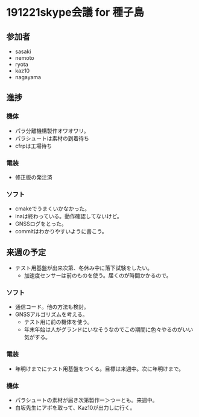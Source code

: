 # 191221skype会議 for 種子島
## 参加者
* sasaki
* nemoto
* ryota
* kaz10
* nagayama

## 進捗
### 機体
* パラ分離機構製作オワオワリ。
* パラシュートは素材の到着待ち
* cfrpは工場待ち
### 電装
* 修正版の発注済
### ソフト
* cmakeでうまくいかなかった。
* inaは終わっている。動作確認してないけど。
* GNSSログをとった。
* commitはわかりやすいように書こう。

## 来週の予定
* テスト用基盤が出来次第、冬休み中に落下試験をしたい。
	* 加速度センサーは前のものを使う。届くのが時間かかるので。
### ソフト
* 通信コード。他の方法も検討。
* GNSSアルゴリズムを考える。
	* テスト用に前の機体を使う。
	* 年末年始は人がグランドにいなそうなのでこの期間に色々やるのがいい気がする。
### 電装
* 年明けまでにテスト用基盤をつくる。目標は来週中。次に年明けまで。
### 機体
* パラシュートの素材が届き次第製作ー＞つーとも。来週中。
* 白坂先生にアポを取って、Kaz10が出力しに行く。
